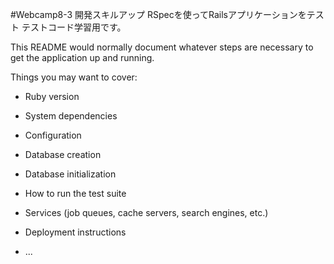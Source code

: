 #Webcamp8-3 開発スキルアップ RSpecを使ってRailsアプリケーションをテスト
テストコード学習用です。

This README would normally document whatever steps are necessary to get the
application up and running.

Things you may want to cover:

* Ruby version

* System dependencies

* Configuration

* Database creation

* Database initialization

* How to run the test suite

* Services (job queues, cache servers, search engines, etc.)

* Deployment instructions

* ...
